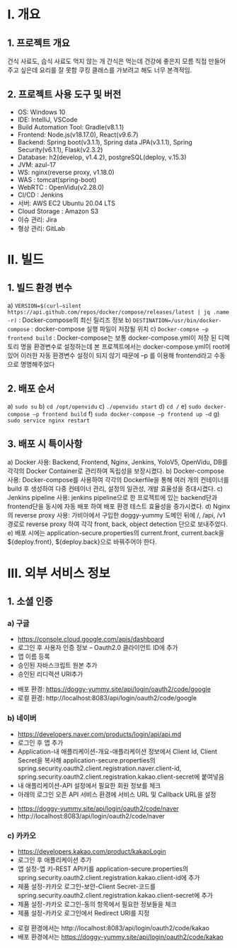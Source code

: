 # I.	개요
## 1.	프로젝트 개요
건식 사료도, 습식 사료도 먹지 않는 개
간식은 먹는데 건강에 좋은지 모름
직접 만들어주고 싶은데 요리를 잘 못함
쿠킹 클래스를 가보려고 해도 너무 본격적임. 

## 2.	프로젝트 사용 도구 및 버전
+ OS: Windows 10
+ IDE: IntelliJ, VSCode
+ Build Automation Tool: Gradle(v8.1.1)
+ Frontend: Node.js(v18.17.0), React(v9.6.7)
+ Backend: Spring boot(v3.1.1), Spring data JPA(v3.1.1), Spring Security(v6.1.1), Flask(v2.3.2)
+ Database: h2(develop, v1.4.2), postgreSQL(deploy, v.15.3)
+ JVM: azul-17
+ WS: nginx(reverse proxy, v1.18.0)
+ WAS : tomcat(spring-boot)
+ WebRTC : OpenVidu(v2.28.0)
+ CI/CD : Jenkins
+ 서버: AWS EC2 Ubuntu 20.04 LTS
+ Cloud Storage : Amazon S3
+ 이슈 관리: Jira
+ 형상 관리: GitLab
 
# II.	빌드 
## 1.	빌드 환경 변수
a)	`VERSION=$(curl—silent https://api.github.com/repos/docker/compose/releases/latest | jq .name -r)` : Docker-compose의 최신 릴리즈 정보
b)	`DESTINATION=/usr/bin/docker-compose` : docker-compose 실행 파일이 저장될 위치
c)	`Docker-compse –p frontend build` : Docker-compose는 보통 docker-compose.yml이 저장 된 디렉토리 명을 환경변수로 설정하는데 본 프로젝트에서는 docker-compose.yml이 root에 있어 이러한 자동 환경변수 설정이 되지 않기 때문에 –p 를 이용해 frontend라고 수동으로 명명해주었다

## 2.	배포 순서
a)	`sudo su`
b)	`cd /opt/openvidu`
c)	`./openvidu start`
d)	`cd /`
e)	`sudo docker-compose –p frontend build`
f)	`sudo docker-compose –p frontend up –d`
g)	`sudo service nginx restart`

## 3.	배포 시 특이사항
a)	Docker 사용: Backend, Frontend, Nginx, Jenkins, YoloV5, OpenVidu, DB를 각각의 Docker Container로 관리하여 독립성을 보장시켰다.
b)	Docker-compose 사용: Docker-compose를 사용하여 각각의 Dockerfile을 통해 여러 개의 컨테이너를 build 후 생성하여 다중 컨테이너 관리, 설정의 일관성, 개발 효율성을 증대시켰다.
c)	Jenkins pipeline 사용: jenkins pipeline으로 한 프로젝트에 있는 backend단과 frontend단을 동시에 자동 배포 하여 배포 환경 테스트 효율성을 증가시켰다.
d)	Nginx의 reverse proxy 사용: 가비아에서 구입한 doggy-yummy 도메인 뒤에 /, /api, /v1 경로로 reverse proxy 하여 각각 front, back, object 
detection 단으로 보내주었다.
e)  배포 시에는 application-secure.properties의 current.front, current.back을 ${deploy.front}, ${deploy.back}으로 바꿔주어야 한다.

# III.	외부 서비스 정보
## 1.	소셜 인증
### a)	구글
-	https://console.cloud.google.com/apis/dashboard
-	로그인 후 사용자 인증 정보 – Oauth2.0 클라이언트 ID에 추가
-	앱 이름 등록
-	승인된 자바스크립트 원본 추가
-	승인된 리디렉션 URI추가
+ 배포 환경: https://doggy-yummy.site/api/login/oauth2/code/google
+ 로컬 환경: http://localhost:8083/api/login/oauth2/code/google


### b)	네이버
-	https://developers.naver.com/products/login/api/api.md
-	로그인 후 앱 추가
-	Application-내 애플리케이션-개요-애플리케이션 정보에서 Client Id, Client Secret을 복사해 application-secure.properties의 spring.security.oauth2.client.registration.naver.client-id, spring.security.oauth2.client.registration.kakao.client-secret에 붙여넣음
-	내 애플리케이션-API 설정에서 필요한 회원 정보를 체크
-	아래의 로그인 오픈 API 서비스 환경에 서비스 URL 및 Callback URL을 설정
+ https://doggy-yummy.site/api/login/oauth2/code/naver
+ http://localhost:8083/api/login/oauth2/code/naver

### c)	카카오
-	https://developers.kakao.com/product/kakaoLogin
-	로그인 후 애플리케이션 추가
-	앱 설정-앱 키-REST API키를 application-secure.properties의 
spring.security.oauth2.client.registration.kakao.client-id에 추가
-	제품 설정-카카오 로그인-보안-Client Secret-코드를 spring.security.oauth2.client.registration.kakao.client-secret에 추가
-	제품 설정-카카오 로그인-동의 항목에서 필요한 정보들을 체크
-	제품 설정-카카오 로그인에서 Redirect URI를 지정
+ 로컬 환경에서는 http://localhost:8083/api/login/oauth2/code/kakao
+ 배포 환경에서는 https://doggy-yummy.site/api/login/oauth2/code/kakao




